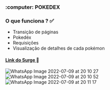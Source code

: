 <h3> :computer:  POKEDEX </h3>

### O que funciona ? :white_check_mark:
- Transição de páginas
- Pokedéx
- Requisições
- Visualização de detalhes de cada pokémon

#### <a href="https://glossy-comb.surge.sh/"> Link do Surge </a>🚀



![WhatsApp Image 2022-07-09 at 20 10 27](https://user-images.githubusercontent.com/97248742/178125703-5c5abaf3-4be2-4f78-a83f-3f641e1da5f7.jpeg)
![WhatsApp Image 2022-07-09 at 20 10 52](https://user-images.githubusercontent.com/97248742/178125705-15ea680f-5659-410c-a4c5-4c4e3e6e559f.jpeg)
![WhatsApp Image 2022-07-09 at 20 11 17](https://user-images.githubusercontent.com/97248742/178125706-4a6df98a-fb80-4bfd-b7f2-c0ff5bd0fb99.jpeg)
